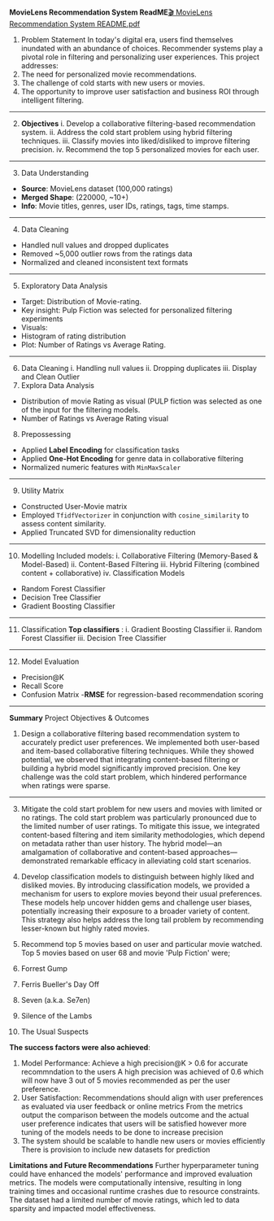 **MovieLens Recommendation System ReadME**[🎬 MovieLens Recommendation System README.pdf](https://github.com/user-attachments/files/19862047/MovieLens.Recommendation.System.README.pdf)

1. Problem Statement
In today's digital era, users find themselves inundated with an abundance of choices.
Recommender systems play a pivotal role in filtering and personalizing user
experiences. This project addresses:
1. The need for personalized movie recommendations.
2. The challenge of cold starts with new users or movies.
3. The opportunity to improve user satisfaction and business ROI through intelligent
filtering.
---
2. **Objectives**
i. Develop a collaborative filtering-based recommendation system.
ii. Address the cold start problem using hybrid filtering techniques.
iii. Classify movies into liked/disliked to improve filtering precision.
iv. Recommend the top 5 personalized movies for each user.
---
3. Data Understanding
- **Source**: MovieLens dataset (100,000 ratings)
- **Merged Shape**: (220000, ~10+)
- **Info**: Movie titles, genres, user IDs, ratings, tags, time stamps.
---
4. Data Cleaning
- Handled null values and dropped duplicates
- Removed ~5,000 outlier rows from the ratings data
- Normalized and cleaned inconsistent text formats
---
5. Exploratory Data Analysis
- Target: Distribution of Movie-rating.
- Key insight: Pulp Fiction was selected for personalized filtering experiments
- Visuals:
- Histogram of rating distribution
- Plot: Number of Ratings vs Average Rating.
---
6. Data Cleaning
i. Handling null values
ii. Dropping duplicates
iii. Display and Clean Outlier
7. Explora Data Analysis
- Distribution of movie Rating as visual (PULP fiction was selected as one of the
input for the filtering models.
- Number of Ratings vs Average Rating visual
8. Prepossessing
- Applied **Label Encoding** for classification tasks
- Applied **One-Hot Encoding** for genre data in collaborative filtering
- Normalized numeric features with `MinMaxScaler`
---
9. Utility Matrix
- Constructed User-Movie matrix
- Employed `TfidfVectorizer` in conjunction with `cosine_similarity` to assess content
similarity.
- Applied Truncated SVD for dimensionality reduction
---
10. Modelling
Included models:
i. Collaborative Filtering (Memory-Based & Model-Based)
ii. Content-Based Filtering
iii. Hybrid Filtering (combined content + collaborative)
iv. Classification Models
- Random Forest Classifier
- Decision Tree Classifier
- Gradient Boosting Classifier
---
11. Classification
**Top classifiers** :
i. Gradient Boosting Classifier
ii. Random Forest Classifier
iii. Decision Tree Classifier
---
12. Model Evaluation
- Precision@K
- Recall Score
- Confusion Matrix
-**RMSE** for regression-based recommendation scoring
---
**Summary**
Project Objectives & Outcomes
1. Design a collaborative filtering based recommendation system to accurately predict
user preferences.
We implemented both user-based and item-based collaborative filtering techniques.
While they showed potential, we observed that integrating content-based filtering or
building a hybrid model significantly improved precision. One key challenge was the
cold start problem, which hindered performance when ratings were sparse.
---
3. Mitigate the cold start problem for new users and movies with limited or no ratings.
The cold start problem was particularly pronounced due to the limited number of user
ratings. To mitigate this issue, we integrated content-based filtering and item
similarity methodologies, which depend on metadata rather than user history. The
hybrid model—an amalgamation of collaborative and content-based approaches—
demonstrated remarkable efficacy in alleviating cold start scenarios.

5. Develop classification models to distinguish between highly liked and disliked
movies.
By introducing classification models, we provided a mechanism for users to explore
movies beyond their usual preferences. These models help uncover hidden gems and
challenge user biases, potentially increasing their exposure to a broader variety of
content. This strategy also helps address the long tail problem by recommending
lesser-known but highly rated movies.

7. Recommend top 5 movies based on user and particular movie watched.
Top 5 movies based on user 68 and movie 'Pulp Fiction' were;
1. Forrest Gump
2. Ferris Bueller's Day Off
3. Seven (a.k.a. Se7en)
4. Silence of the Lambs
5. The Usual Suspects

**The success factors were also achieved**:
1. Model Performance: Achieve a high precision@K > 0.6 for accurate recommndation to
the users
A high precision was achieved of 0.6 which will now have 3 out of 5 movies recommended
as per the user preference.
2. User Satisfaction: Recommendations should align with user preferences as evaluated
via user feedback or online metrics
From the metrics output the comparison between the models outcome and the actual user
preference indicates that users will be satisfied however more tuning of the models
needs to be done to increase precision
3. The system should be scalable to handle new users or movies efficiently
There is provision to include new datasets for prediction

**Limitations and Future Recommendations**
Further hyperparameter tuning could have enhanced the models' performance and improved
evaluation metrics.
The models were computationally intensive, resulting in long training times and
occasional runtime crashes due to resource constraints.
The dataset had a limited number of movie ratings, which led to data sparsity and
impacted model effectiveness.
